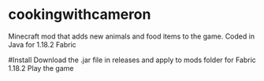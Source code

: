 # cookingwithcameron
Minecraft mod that adds new animals and food items to the game.
Coded in Java for 1.18.2 Fabric

#Install
Download the .jar file in releases and apply to mods folder for Fabric 1.18.2
Play the game
